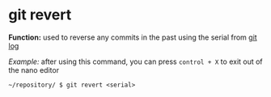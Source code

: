 # git revert
**Function:** used to reverse any commits in the past using the serial from [git log](git-log.md)

*Example:*
after using this command, you can press `control + X` to exit out of the nano editor
```
~/repository/ $ git revert <serial>
```